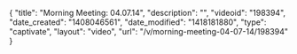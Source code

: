 {
    "title": "Morning Meeting: 04.07.14",
    "description": "",
    "videoid": "198394",
    "date_created": "1408046561",
    "date_modified": "1418181880",
    "type": "captivate",
    "layout": "video",
    "url": "\/v\/morning-meeting-04-07-14\/198394"
}